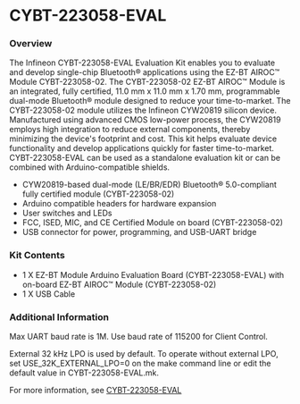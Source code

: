 # CYBT-223058-EVAL

### Overview

The Infineon CYBT-223058-EVAL Evaluation Kit enables you to evaluate and develop single-chip Bluetooth&#174; applications using the EZ-BT AIROC&#8482; Module CYBT-223058-02. The CYBT-223058-02 EZ-BT AIROC&#8482; Module is an integrated, fully certified, 11.0 mm x 11.0 mm x 1.70 mm, programmable dual-mode Bluetooth&#174; module designed to reduce your time-to-market. The CYBT-223058-02 module utilizes the Infineon CYW20819 silicon device.  Manufactured using advanced CMOS low-power process, the CYW20819 employs high integration to reduce external components, thereby minimizing the device's footprint and cost. This kit helps evaluate device functionality and develop applications quickly for faster time-to-market. CYBT-223058-EVAL can be used as a standalone evaluation kit or can be combined with Arduino-compatible shields.

* CYW20819-based dual-mode (LE/BR/EDR) Bluetooth&#174; 5.0-compliant fully certified module (CYBT-223058-02)
* Arduino compatible headers for hardware expansion
* User switches and LEDs
* FCC, ISED, MIC, and CE Certified Module on board (CYBT-223058-02)
* USB connector for power, programming, and USB-UART bridge

### Kit Contents

* 1 X EZ-BT Module Arduino Evaluation Board (CYBT-223058-EVAL) with on-board EZ-BT AIROC&#8482; Module (CYBT-223058-02)
* 1 X USB Cable

### Additional Information

Max UART baud rate is 1M. Use baud rate of 115200 for Client Control.

External 32 kHz LPO is used by default. To operate without external LPO, set USE\_32K\_EXTERNAL\_LPO=0 on the make command line or edit the default value in CYBT-223058-EVAL.mk.

For more information, see [CYBT-223058-EVAL](https://www.infineon.com/cms/en/product/evaluation-boards/cybt-223058-eval)
